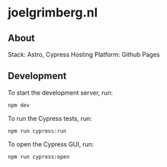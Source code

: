# joelgrimberg.nl

## About

Stack: Astro, Cypress
Hosting Platform: Github Pages

## Development

To start the development server, run:

```bash
npm dev
```

To run the Cypress tests, run:

```bash
npm run cypress:run
```

To open the Cypress GUI, run:

```bash
npm run cypress:open
```
